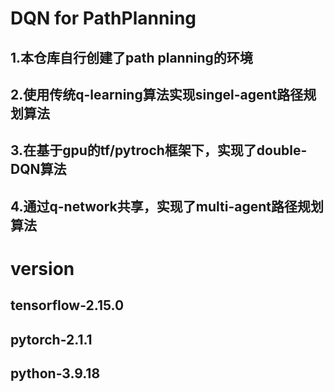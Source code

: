 # DQN for PathPlanning
## 1.本仓库自行创建了path planning的环境
## 2.使用传统q-learning算法实现singel-agent路径规划算法
## 3.在基于gpu的tf/pytroch框架下，实现了double-DQN算法
## 4.通过q-network共享，实现了multi-agent路径规划算法

# version
## tensorflow-2.15.0
## pytorch-2.1.1
## python-3.9.18
